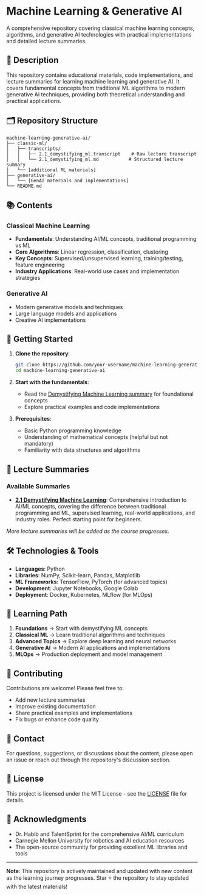 # Machine Learning & Generative AI

A comprehensive repository covering classical machine learning concepts, algorithms, and generative AI technologies with practical implementations and detailed lecture summaries.

## 📖 Description

This repository contains educational materials, code implementations, and lecture summaries for learning machine learning and generative AI. It covers fundamental concepts from traditional ML algorithms to modern generative AI techniques, providing both theoretical understanding and practical applications.

## 🗂️ Repository Structure

```
machine-learning-generative-ai/
├── classic-ml/
│   ├── transcripts/
│   │   ├── 2.1_demystifying_ml.transcript    # Raw lecture transcript
│   │   └── 2.1_demystifying_ml.md           # Structured lecture summary
│   └── [additional ML materials]
├── generative-ai/
│   └── [GenAI materials and implementations]
└── README.md
```

## 📚 Contents

### Classical Machine Learning
- **Fundamentals**: Understanding AI/ML concepts, traditional programming vs ML
- **Core Algorithms**: Linear regression, classification, clustering
- **Key Concepts**: Supervised/unsupervised learning, training/testing, feature engineering
- **Industry Applications**: Real-world use cases and implementation strategies

### Generative AI
- Modern generative models and techniques
- Large language models and applications
- Creative AI implementations

## 🚀 Getting Started

1. **Clone the repository**:
   ```bash
   git clone https://github.com/your-username/machine-learning-generative-ai.git
   cd machine-learning-generative-ai
   ```

2. **Start with the fundamentals**:
   - Read the [Demystifying Machine Learning summary](classic-ml/transcripts/2.1_demystifying_ml.md) for foundational concepts
   - Explore practical examples and code implementations

3. **Prerequisites**:
   - Basic Python programming knowledge
   - Understanding of mathematical concepts (helpful but not mandatory)
   - Familiarity with data structures and algorithms

## 📝 Lecture Summaries

### Available Summaries
- **[2.1 Demystifying Machine Learning](classic-ml/transcripts/2.1_demystifying_ml.md)**: 
  Comprehensive introduction to AI/ML concepts, covering the difference between traditional programming and ML, supervised learning, real-world applications, and industry roles. Perfect starting point for beginners.

*More lecture summaries will be added as the course progresses.*

## 🛠️ Technologies & Tools

- **Languages**: Python
- **Libraries**: NumPy, Scikit-learn, Pandas, Matplotlib
- **ML Frameworks**: TensorFlow, PyTorch (for advanced topics)
- **Development**: Jupyter Notebooks, Google Colab
- **Deployment**: Docker, Kubernetes, MLflow (for MLOps)

## 🎯 Learning Path

1. **Foundations** → Start with demystifying ML concepts
2. **Classical ML** → Learn traditional algorithms and techniques
3. **Advanced Topics** → Explore deep learning and neural networks
4. **Generative AI** → Modern AI applications and implementations
5. **MLOps** → Production deployment and model management

## 🤝 Contributing

Contributions are welcome! Please feel free to:
- Add new lecture summaries
- Improve existing documentation
- Share practical examples and implementations
- Fix bugs or enhance code quality

## 📧 Contact

For questions, suggestions, or discussions about the content, please open an issue or reach out through the repository's discussion section.

## 📄 License

This project is licensed under the MIT License - see the [LICENSE](LICENSE) file for details.

## 🙏 Acknowledgments

- Dr. Habib and TalentSprint for the comprehensive AI/ML curriculum
- Carnegie Mellon University for robotics and AI education resources
- The open-source community for providing excellent ML libraries and tools

---

**Note**: This repository is actively maintained and updated with new content as the learning journey progresses. Star ⭐ the repository to stay updated with the latest materials!
